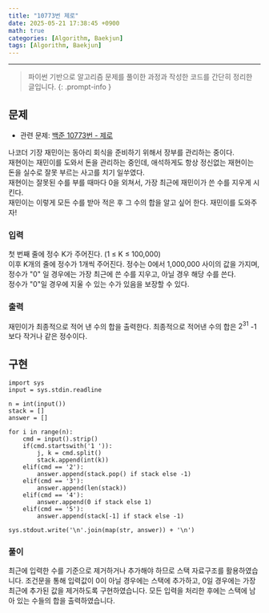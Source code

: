 ```yaml
--- 
title: "10773번 제로"
date: 2025-05-21 17:38:45 +0900
math: true
categories: [Algorithm, Baekjun]
tags: [Algorithm, Baekjun]
---
```

---------- 	
> 파이썬 기반으로 알고리즘 문제를 풀이한 과정과 작성한 코드를 간단히 정리한 글입니다.
{: .prompt-info } 

## **문제**
- 관련 문제: [백준 10773번 - 제로](https://www.acmicpc.net/problem/10773)

나코더 기장 재민이는 동아리 회식을 준비하기 위해서 장부를 관리하는 중이다.
<br>
재현이는 재민이를 도와서 돈을 관리하는 중인데, 애석하게도 항상 정신없는 재현이는 돈을 실수로 잘못 부르는 사고를 치기 일쑤였다.
<br>
재현이는 잘못된 수를 부를 때마다 0을 외쳐서, 가장 최근에 재민이가 쓴 수를 지우게 시킨다.
<br>
재민이는 이렇게 모든 수를 받아 적은 후 그 수의 합을 알고 싶어 한다. 재민이를 도와주자!



### **입력**

첫 번째 줄에 정수 K가 주어진다. (1 ≤ K ≤ 100,000)
<br>
이후 K개의 줄에 정수가 1개씩 주어진다. 정수는 0에서 1,000,000 사이의 값을 가지며, 정수가 "0" 일 경우에는 가장 최근에 쓴 수를 지우고, 아닐 경우 해당 수를 쓴다.
<br>
정수가 "0"일 경우에 지울 수 있는 수가 있음을 보장할 수 있다.


### **출력**
재민이가 최종적으로 적어 낸 수의 합을 출력한다. 최종적으로 적어낸 수의 합은 $2^{31}$
-1 보다 작거나 같은 정수이다.


## **구현**
```
import sys
input = sys.stdin.readline

n = int(input())
stack = []
answer = []

for i in range(n):
    cmd = input().strip()
    if(cmd.startswith('1 ')):
        j, k = cmd.split()
        stack.append(int(k))
    elif(cmd == '2'):
        answer.append(stack.pop() if stack else -1)
    elif(cmd == '3'):
        answer.append(len(stack))
    elif(cmd == '4'):
        answer.append(0 if stack else 1)
    elif(cmd == '5'):
        answer.append(stack[-1] if stack else -1)

sys.stdout.write('\n'.join(map(str, answer)) + '\n')
```
### **풀이**

최근에 입력한 수를 기준으로 제거하거나 추가해야 하므로 스택 자료구조를 활용하였습니다. 조건문을 통해 입력값이 0이 아닐 경우에는 스택에 추가하고, 0일 경우에는 가장 최근에 추가된 값을 제거하도록 구현하였습니다. 모든 입력을 처리한 후에는 스택에 남아 있는 수들의 합을 출력하였습니다. 